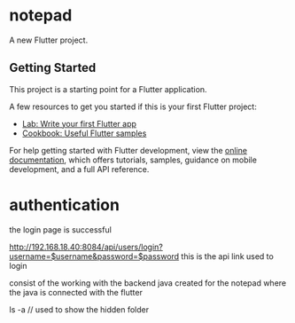 # notepad

A new Flutter project.

## Getting Started

This project is a starting point for a Flutter application.

A few resources to get you started if this is your first Flutter project:

- [Lab: Write your first Flutter app](https://docs.flutter.dev/get-started/codelab)
- [Cookbook: Useful Flutter samples](https://docs.flutter.dev/cookbook)

For help getting started with Flutter development, view the
[online documentation](https://docs.flutter.dev/), which offers tutorials,
samples, guidance on mobile development, and a full API reference.

# authentication
 the login page is successful

 http://192.168.18.40:8084/api/users/login?username=$username&password=$password  this is the api link used to login

 consist of the working with the backend java created for the notepad
 where the java is connected with the flutter

ls -a // used to show the hidden folder
